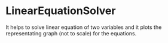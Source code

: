 # LinearEquationSolver
It helps to solve linear equation of two variables and it plots the representating graph (not to scale) for the equations.
